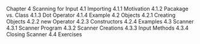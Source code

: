 Chapter 4 Scanning for Input
4.1 Importing
	4.1.1 Motivation
	4.1.2 Pacakage vs. Class
	4.1.3 Dot Operator
	4.1.4 Example
4.2 Objects
	4.2.1 Creating Objects
	4.2.2 new Operator
	4.2.3 Constructors
	4.2.4 Examples
4.3 Scanner
	4.3.1 Scanner Program
	4.3.2 Scanner Creations
	4.3.3 Input Methods
	4.3.4 Closing Scanner
4.4 Exercises
